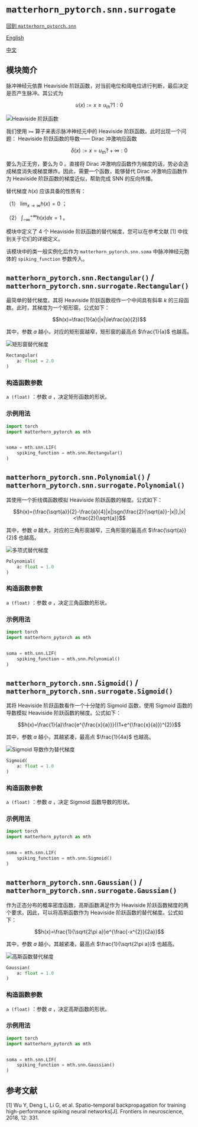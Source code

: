 # `matterhorn_pytorch.snn.surrogate`

[回到 `matterhorn_pytorch.snn`](./0_general.md)

[English](../../en_us/snn/3_surrogate.md)

[中文](../../zh_cn/snn/3_surrogate.md)

## 模块简介

脉冲神经元依靠 Heaviside 阶跃函数，对当前电位和阈电位进行判断，最后决定是否产生脉冲。其公式为

$$u(x) := x \ge u_{th} ? 1 : 0$$

![Heaviside 阶跃函数](../../../assets/docs/snn/surrogate_1.png)

我们使用 `>=` 算子来表示脉冲神经元中的 Heaviside 阶跃函数。此时出现一个问题： Heaviside 阶跃函数的导数—— Dirac 冲激响应函数

$$\delta (x) := x = u_{th} ? +\infty : 0$$

要么为正无穷，要么为 0 。直接将 Dirac 冲激响应函数作为梯度的话，势必会造成梯度消失或梯度爆炸。因此，需要一个函数，能够替代 Dirac 冲激响应函数作为 Heaviside 阶跃函数的梯度近似，帮助完成 SNN 的反向传播。

替代梯度 $h(x)$ 应该具备的性质有：

（1） $\lim_{x \rightarrow \infty}{h(x)}=0$ ；

（2） $\int_{- \infty}^{+ \infty}{h(x)dx}=1$ 。

模块中定义了 4 个 Heaviside 阶跃函数的替代梯度，您可以在参考文献 [1] 中找到关于它们的详细定义。

该模块中的类一般实例化后作为 `matterhorn_pytorch.snn.soma` 中脉冲神经元胞体的 `spiking_function` 参数传入。

## `matterhorn_pytorch.snn.Rectangular()` / `matterhorn_pytorch.snn.surrogate.Rectangular()`

最简单的替代梯度。其将 Heaviside 阶跃函数视作一个中间具有斜率 $k$ 的三段函数。此时，其梯度为一个矩形窗。公式如下：

$$h(x)=\frac{1}{a}(|x|\le\frac{a}{2})$$

其中，参数 $a$ 越小，对应的矩形窗越窄，矩形窗的最高点 $\frac{1}{a}$ 也越高。

![矩形窗替代梯度](../../../assets/docs/snn/surrogate_2.png)

```py
Rectangular(
    a: float = 2.0
)
```

### 构造函数参数

`a (float)` ：参数 $a$ ，决定矩形函数的形状。

### 示例用法

```python
import torch
import matterhorn_pytorch as mth


soma = mth.snn.LIF(
    spiking_function = mth.snn.Rectangular()
)
```

## `matterhorn_pytorch.snn.Polynomial()` / `matterhorn_pytorch.snn.surrogate.Polynomial()`

其使用一个折线偶函数模拟 Heaviside 阶跃函数的梯度。公式如下：

$$h(x)=(\frac{\sqrt{a}}{2}-\frac{a}{4}|x|)sgn(\frac{2}{\sqrt{a}}-|x|),|x|<\frac{2}{\sqrt{a}}$$

其中，参数 $a$ 越大，对应的三角形窗越窄，三角形窗的最高点 $\frac{\sqrt{a}}{2}$ 也越高。

![多项式替代梯度](../../../assets/docs/snn/surrogate_3.png)

```py
Polynomial(
    a: float = 1.0
)
```

### 构造函数参数

`a (float)` ：参数 $a$ ，决定三角函数的形状。

### 示例用法

```python
import torch
import matterhorn_pytorch as mth


soma = mth.snn.LIF(
    spiking_function = mth.snn.Polynomial()
)
```

## `matterhorn_pytorch.snn.Sigmoid()` / `matterhorn_pytorch.snn.surrogate.Sigmoid()`

其将 Heaviside 阶跃函数看作一个十分陡的 Sigmoid 函数，使用 Sigmoid 函数的导数模拟 Heaviside 阶跃函数的梯度。公式如下：

$$h(x)=\frac{1}{a}\frac{e^{\frac{x}{a}}}{(1+e^{\frac{x}{a}})^{2}}$$

其中，参数 $a$ 越小，其越紧凑，最高点 $\frac{1}{4a}$ 也越高。

![Sigmoid 导数作为替代梯度](../../../assets/docs/snn/surrogate_4.png)

```py
Sigmoid(
    a: float = 1.0
)
```

### 构造函数参数

`a (float)` ：参数 $a$ ，决定 Sigmoid 函数导数的形状。

### 示例用法

```python
import torch
import matterhorn_pytorch as mth


soma = mth.snn.LIF(
    spiking_function = mth.snn.Sigmoid()
)
```

## `matterhorn_pytorch.snn.Gaussian()` / `matterhorn_pytorch.snn.surrogate.Gaussian()`

作为正态分布的概率密度函数，高斯函数满足作为 Heaviside 阶跃函数梯度的两个要求。因此，可以将高斯函数作为 Heaviside 阶跃函数的替代梯度。公式如下：

$$h(x)=\frac{1}{\sqrt{2\pi a}}e^{\frac{-x^{2}}{2a}}$$

其中，参数 $a$ 越小，其越紧凑，最高点 $\frac{1}{\sqrt{2\pi a}}$ 也越高。

![高斯函数替代梯度](../../../assets/docs/snn/surrogate_4.png)

```py
Gaussian(
    a: float = 1.0
)
```

### 构造函数参数

`a (float)` ：参数 $a$ ，决定高斯函数的形状。

### 示例用法

```python
import torch
import matterhorn_pytorch as mth


soma = mth.snn.LIF(
    spiking_function = mth.snn.Gaussian()
)
```

## 参考文献

[1] Wu Y, Deng L, Li G, et al. Spatio-temporal backpropagation for training high-performance spiking neural networks[J]. Frontiers in neuroscience, 2018, 12: 331.